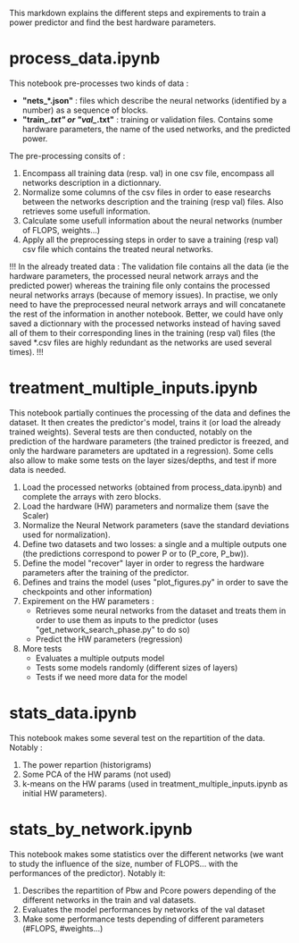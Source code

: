 
This markdown explains the different steps and expirements to train a power predictor and find the best hardware parameters.


# process_data.ipynb

This notebook pre-processes two kinds of data :
+ **"nets_*.json"** : files which describe the neural networks (identified by a number) as a sequence of blocks.
+ **"train_*.txt" or "val_*.txt"** : training or validation files. Contains some hardware parameters, the name of the used networks, and the predicted power.

The pre-processing consits of :

1) Encompass all training data (resp. val) in one csv file, encompass all networks description in a dictionnary.
2) Normalize some columns of the csv files in order to ease researchs between the networks description and the training (resp val) files. Also retrieves some usefull information.
3) Calculate some usefull information about the neural networks (number of FLOPS, weights...)
4) Apply all the preprocessing steps in order to save a training (resp val) csv file which contains the treated neural networks. 

!!! In the already treated data : The validation file contains all the data (ie the hardware parameters, the processed neural network arrays and the predicted power) whereas the training file only contains the processed neural networks arrays (because of memory issues). In practise, we only need to have the preprocessed neural network arrays and will concatanete the rest of the information in another notebook. Better, we could have only saved a dictionnary with the processed networks instead of having saved all of them to their corresponding lines in the training (resp val) files (the saved *.csv files are highly redundant as the networks are used several times). !!!

# treatment_multiple_inputs.ipynb

This notebook partially continues the processing of the data and defines the dataset. It then creates the predictor's model, trains it (or load the already trained weights). Several tests are then conducted, notably on the prediction of the hardware parameters (the trained predictor is freezed, and only the hardware parameters are updtated in a regression). Some cells also allow to make some tests on the layer sizes/depths, and test if more data is needed.

1) Load the processed networks (obtained from process_data.ipynb) and complete the arrays with zero blocks.
2) Load the hardware (HW) parameters and normalize them (save the Scaler)
3) Normalize the Neural Network parameters (save the standard deviations used for normalization).
4) Define two datasets and two losses: a single and a multiple outputs one (the predictions correspond to power P or to (P_core, P_bw)).
5) Define the model "recover" layer in order to regress the hardware parameters after the training of the predictor.
6) Defines and trains the model (uses "plot_figures.py" in order to save the checkpoints and other information)
7) Expirement on the HW parameters : 
   + Retrieves some neural networks from the dataset and treats them in order to use them as inputs to the predictor (uses "get_network_search_phase.py" to do so)
   + Predict the HW parameters (regression)
8) More tests
   + Evaluates a multiple outputs model
   + Tests some models randomly (different sizes of layers)
   + Tests if we need more data for the model


# stats_data.ipynb

This notebook makes some several test on the repartition of the data. Notably :
1) The power repartion (historigrams)
2) Some PCA of the HW params (not used)
3) k-means on the HW params (used in treatment_multiple_inputs.ipynb as initial HW parameters).

# stats_by_network.ipynb

This notebook makes some statistics over the different networks (we want to study the influence of the size, number of FLOPS... with the performances of the predictor). Notably it:
1) Describes the repartition of Pbw and Pcore powers depending of the different networks in the train and val datasets.
2) Evaluates the model performances by networks of the val dataset
3) Make some performance tests depending of different parameters (#FLOPS, #weights...)